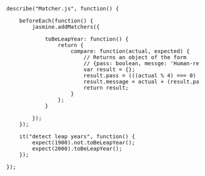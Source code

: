 <pre class="runnable readonly 540">
describe("Matcher.js", function() {

    beforeEach(function() {
        jasmine.addMatchers({

            toBeLeapYear: function() {
                return {
                    compare: function(actual, expected) {
                        // Returns an object of the form
                        // {pass: boolean, messge: 'Human-readable test result message'}
                        var result = {};
                        result.pass = (((actual % 4) === 0) && ((actual % 100) !== 0)) || ((actual % 400) === 0);
                        result.message = actual + (result.pass ? ' is' : ' is not') + ' a leap year';
                        return result;
                    }
                };
            }

        });
    });

    it("detect leap years", function() {
        expect(1900).not.toBeLeapYear();
        expect(2000).toBeLeapYear();
    });

});
</pre>